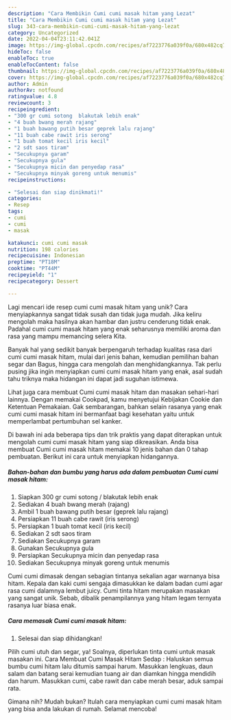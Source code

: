```yaml
---
description: "Cara Membikin Cumi cumi masak hitam yang Lezat"
title: "Cara Membikin Cumi cumi masak hitam yang Lezat"
slug: 343-cara-membikin-cumi-cumi-masak-hitam-yang-lezat
category: Uncategorized
date: 2022-04-04T23:11:42.041Z
image: https://img-global.cpcdn.com/recipes/af7223776a039f0a/680x482cq70/cumi-cumi-masak-hitam-foto-resep-utama.jpg
hideToc: false
enableToc: true
enableTocContent: false
thumbnail: https://img-global.cpcdn.com/recipes/af7223776a039f0a/680x482cq70/cumi-cumi-masak-hitam-foto-resep-utama.jpg
cover: https://img-global.cpcdn.com/recipes/af7223776a039f0a/680x482cq70/cumi-cumi-masak-hitam-foto-resep-utama.jpg
author: Admin
authorAv: notfound
ratingvalue: 4.8
reviewcount: 3
recipeingredient:
- "300 gr cumi sotong  blakutak lebih enak"
- "4 buah bwang merah rajang"
- "1 buah bawang putih besar geprek lalu rajang"
- "11 buah cabe rawit iris serong"
- "1 buah tomat kecil iris kecil"
- "2 sdt saos tiram"
- "Secukupnya garam"
- "Secukupnya gula"
- "Secukupnya micin dan penyedap rasa"
- "Secukupnya minyak goreng untuk menumis"
recipeinstructions:

- "Selesai dan siap dinikmati!"
categories:
- Resep
tags:
- cumi
- cumi
- masak

katakunci: cumi cumi masak 
nutrition: 198 calories
recipecuisine: Indonesian
preptime: "PT18M"
cooktime: "PT44M"
recipeyield: "1"
recipecategory: Dessert

---
```





Lagi mencari ide resep cumi cumi masak hitam yang unik? Cara menyiapkannya sangat tidak susah dan tidak juga mudah. Jika keliru mengolah maka hasilnya akan hambar dan justru cenderung tidak enak. Padahal cumi cumi masak hitam yang enak seharusnya memiliki aroma dan rasa yang mampu memancing selera Kita.





Banyak hal yang sedikit banyak berpengaruh terhadap kualitas rasa dari cumi cumi masak hitam, mulai dari jenis bahan, kemudian pemilihan bahan segar dan Bagus, hingga cara mengolah dan menghidangkannya. Tak perlu pusing jika ingin menyiapkan cumi cumi masak hitam yang enak,      asal sudah tahu triknya maka hidangan ini dapat jadi suguhan istimewa.














Lihat juga cara membuat Cumi cumi masak hitam dan masakan sehari-hari lainnya. Dengan memakai Cookpad, kamu menyetujui Kebijakan Cookie dan Ketentuan Pemakaian. Gak sembarangan, bahkan selain rasanya yang enak cumi cumi masak hitam ini bermanfaat bagi kesehatan yaitu untuk memperlambat pertumbuhan sel kanker.






Di bawah ini ada beberapa tips dan trik praktis yang dapat diterapkan untuk mengolah cumi cumi masak hitam yang siap dikreasikan. Anda bisa membuat Cumi cumi masak hitam memakai 10 jenis bahan dan 0 tahap pembuatan. Berikut ini cara untuk menyiapkan hidangannya.

<!--inarticleads1-->

##### Bahan-bahan dan bumbu yang harus ada dalam pembuatan Cumi cumi masak hitam:

1. Siapkan 300 gr cumi sotong / blakutak lebih enak
1. Sediakan 4 buah bwang merah (rajang)
1. Ambil 1 buah bawang putih besar (geprek lalu rajang)
1. Persiapkan 11 buah cabe rawit (iris serong)
1. Persiapkan 1 buah tomat kecil (iris kecil)
1. Sediakan 2 sdt saos tiram
1. Sediakan Secukupnya garam
1. Gunakan Secukupnya gula
1. Persiapkan Secukupnya micin dan penyedap rasa
1. Sediakan Secukupnya minyak goreng untuk menumis


Cumi cumi dimasak dengan sebagian tintanya sekalian agar warnanya bisa hitam. Kepala dan kaki cumi sengaja dimasukkan ke dalam badan cumi agar rasa cumi dalamnya lembut juicy. Cumi tinta hitam merupakan masakan yang sangat unik. Sebab, dibalik penampilannya yang hitam legam ternyata rasanya luar biasa enak. 

<!--inarticleads2-->

##### Cara memasak Cumi cumi masak hitam:


1. Selesai dan siap dihidangkan!

Pilih cumi utuh dan segar, ya! Soalnya, diperlukan tinta cumi untuk masak masakan ini. Cara Membuat Cumi Masak Hitam Sedap : Haluskan semua bumbu cumi hitam lalu ditumis sampai harum. Masukkan lengkuas, daun salam dan batang serai kemudian tuang air dan diamkan hingga mendidih dan harum. Masukkan cumi, cabe rawit dan cabe merah besar, aduk sampai rata. 

Gimana nih? Mudah bukan? Itulah cara menyiapkan cumi cumi masak hitam yang bisa anda lakukan di rumah. Selamat mencoba!
